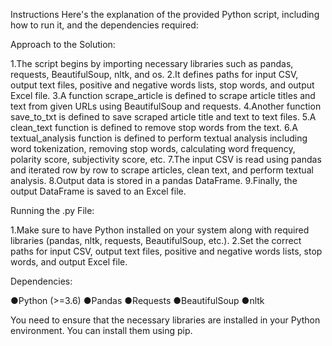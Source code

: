 Instructions
Here's the explanation of the provided Python script, including how to run it, and the dependencies required:

Approach to the Solution:

1.The script begins by importing necessary libraries such as pandas, requests, BeautifulSoup, nltk, and os.
2.It defines paths for input CSV, output text files, positive and negative words lists, stop words, and output Excel file.
3.A function scrape_article is defined to scrape article titles and text from given URLs using BeautifulSoup and requests.
4.Another function save_to_txt is defined to save scraped article title and text to text files.
5.A clean_text function is defined to remove stop words from the text.
6.A textual_analysis function is defined to perform textual analysis including word tokenization, removing stop words, calculating word frequency, polarity score, subjectivity score, etc.
7.The input CSV is read using pandas and iterated row by row to scrape articles, clean text, and perform textual analysis.
8.Output data is stored in a pandas DataFrame.
9.Finally, the output DataFrame is saved to an Excel file.

Running the .py File:

1.Make sure to have Python installed on your system along with required libraries (pandas, nltk, requests, BeautifulSoup, etc.).
2.Set the correct paths for input CSV, output text files, positive and negative words lists, stop words, and output Excel file.

Dependencies:

●Python (>=3.6)
●Pandas
●Requests
●BeautifulSoup
●nltk

You need to ensure that the necessary libraries are installed in your Python environment. You can install them using pip.

